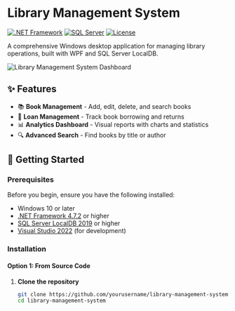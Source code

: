 # Library Management System

[![.NET Framework](https://img.shields.io/badge/.NET%20Framework-4.7.2+-purple.svg)](https://dotnet.microsoft.com/download/dotnet-framework)
[![SQL Server](https://img.shields.io/badge/SQL%20Server-LocalDB-red.svg)](https://docs.microsoft.com/en-us/sql/database-engine/configure-windows/sql-server-express-localdb)
[![License](https://img.shields.io/badge/license-MIT-blue.svg)](LICENSE)

A comprehensive Windows desktop application for managing library operations, built with WPF and SQL Server LocalDB.

![Library Management System Dashboard](screenshots/dashboard.png)

## ✨ Features

- 📚 **Book Management** - Add, edit, delete, and search books
- 📖 **Loan Management** - Track book borrowing and returns
- 📊 **Analytics Dashboard** - Visual reports with charts and statistics
- 🔍 **Advanced Search** - Find books by title or author

## 🚀 Getting Started

### Prerequisites

Before you begin, ensure you have the following installed:

- Windows 10 or later
- [.NET Framework 4.7.2](https://dotnet.microsoft.com/download/dotnet-framework/net472) or higher
- [SQL Server LocalDB 2019](https://docs.microsoft.com/en-us/sql/database-engine/configure-windows/sql-server-express-localdb) or higher
- [Visual Studio 2022](https://visualstudio.microsoft.com/vs/) (for development)

### Installation

#### Option 1: From Source Code

1. **Clone the repository**
   ```bash
   git clone https://github.com/yourusername/library-management-system.git
   cd library-management-system